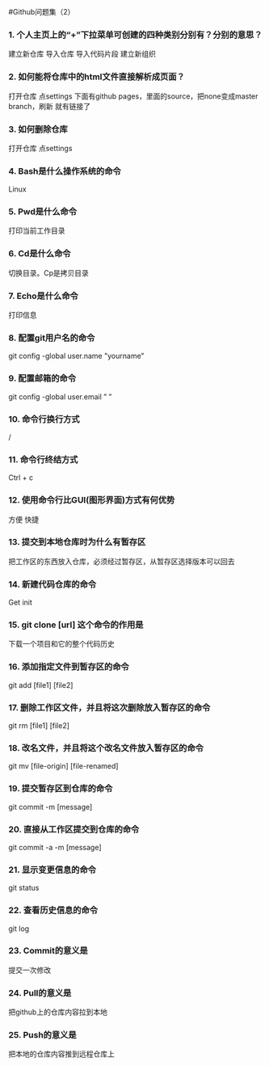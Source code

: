 #Github问题集（2）
### 1.	个人主页上的“+”下拉菜单可创建的四种类别分别有？分别的意思？
建立新仓库 导入仓库 导入代码片段 建立新组织
### 2.	如何能将仓库中的html文件直接解析成页面？
打开仓库 点settings 下面有github pages，里面的source，把none变成master branch，刷新 就有链接了
### 3.	如何删除仓库
打开仓库 点settings
### 4.	Bash是什么操作系统的命令
Linux
### 5.	Pwd是什么命令
打印当前工作目录
### 6.	Cd是什么命令
切换目录。Cp是拷贝目录
### 7.	Echo是什么命令
打印信息
### 8.	配置git用户名的命令
git config -global user.name "yourname"
### 9.	配置邮箱的命令
git config -global user.email ” ”
### 10.	命令行换行方式
/
### 11.	命令行终结方式
Ctrl + c
### 12.	使用命令行比GUI(图形界面)方式有何优势
方便 快捷
### 13.	提交到本地仓库时为什么有暂存区
把工作区的东西放入仓库，必须经过暂存区，从暂存区选择版本可以回去
### 14.	新建代码仓库的命令
Get init
### 15.	git clone [url] 这个命令的作用是
下载一个项目和它的整个代码历史
### 16.	添加指定文件到暂存区的命令
git add [file1] [file2]
### 17.	删除工作区文件，并且将这次删除放入暂存区的命令
git rm [file1] [file2]
### 18.	改名文件，并且将这个改名文件放入暂存区的命令
git mv [file-origin] [file-renamed]
### 19.	提交暂存区到仓库的命令
git commit -m [message]
### 20.	直接从工作区提交到仓库的命令
git commit -a -m [message]
### 21.	显示变更信息的命令
git status
### 22.	查看历史信息的命令
git log 
### 23.	Commit的意义是
提交一次修改
### 24.	Pull的意义是
把github上的仓库内容拉到本地
### 25.	Push的意义是
把本地的仓库内容推到远程仓库上

